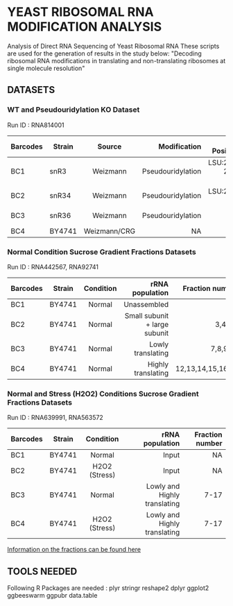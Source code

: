 # YEAST RIBOSOMAL RNA MODIFICATION ANALYSIS
Analysis of Direct RNA Sequencing of Yeast Ribosomal RNA 
These scripts are used for the generation of results in the study below:
"Decoding ribosomal RNA modifications in translating and non-translating ribosomes at single molecule resolution"


## DATASETS

### WT and Pseudouridylation KO Dataset

Run ID : RNA814001

|Barcodes| Strain        | Source           | Modification  | KO Positions |
|----| ------------- |:-------------:| -----:| -------: |
|BC1|    snR3  | Weizmann | Pseudouridylation | LSU:2129, 2133, 2264 |
|BC2|   snR34  | Weizmann | Pseudouridylation | LSU:2880, 2826 |
|BC3|    snR36  | Weizmann | Pseudouridylation | SSU: 1187 |
|BC4|   BY4741  | Weizmann/CRG | NA | NA |

### Normal Condition Sucrose Gradient Fractions Datasets

Run ID :  RNA442567, RNA92741

|Barcodes| Strain        | Condition           | rRNA population | Fraction number |
|----| ------------- |:-------------:| -----:| -------: |
|BC1|    BY4741  | Normal | Unassembled | 1,2 |
|BC2|   BY4741  | Normal | Small subunit + large subunit| 3,4,5,6 |
|BC3|    BY4741  | Normal | Lowly translating | 7,8,9,10 |
|BC4|   BY4741  | Normal | Highly translating | 12,13,14,15,16,17 |

### Normal and Stress (H2O2) Conditions Sucrose Gradient Fractions Datasets

Run ID :  RNA639991, RNA563572

|Barcodes| Strain        | Condition           | rRNA population | Fraction number |
|----| ------------- |:------------:| -----:| -------: |
|BC1|    BY4741  | Normal | Input | NA |
|BC2|   BY4741  | H2O2 (Stress) | Input | NA |
|BC3|    BY4741  | Normal | Lowly and Highly translating | 7-17 |
|BC4|   BY4741  | H2O2 (Stress)| Lowly and Highly translating | 7-17 |



[Information on the fractions can be found here](https://github.com/novoalab/yeast_rRNA_Mod/blob/master/scripts/yeast_rRNA_fractions.md)


## TOOLS NEEDED

Following R Packages are needed : 
plyr
stringr
reshape2
dplyr
ggplot2
ggbeeswarm
ggpubr
data.table



